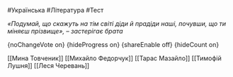 #Українська #Література #Тест

*«Подумай, що скажуть на тім світі діди й прадіди наші, почувши, що ти міняєш прізвище», – застерігає брата*

{noChangeVote on}
{hideProgress on}
{shareEnable off}
{hideCount on}

[[Мина Товченик]]
[[Михайло Федорчук]]
[[Тарас Мазайло]]
[[Тимофій Лушня]]
[[Леся Черевань]]
